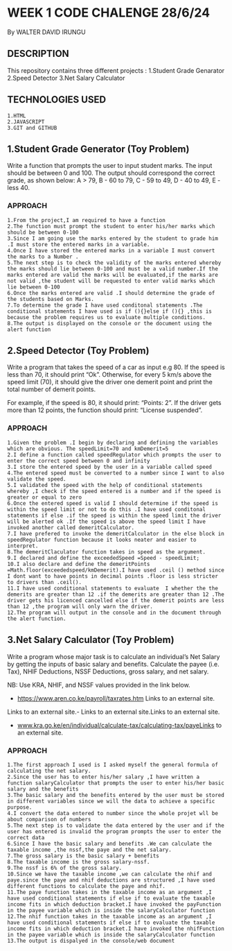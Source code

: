 # WEEK 1 CODE CHALENGE    28/6/24

By WALTER DAVID IRUNGU

## DESCRIPTION

This repository contains three different projects :
    1.Student Grade Genarator
    2.Speed Detector
    3.Net Salary Calculator

## TECHNOLOGIES USED

    1.HTML
    2.JAVASCRIPT
    3.GIT and GITHUB

## 1.Student Grade Generator (Toy Problem)

Write a function that prompts the user to input student marks. The input should be between 0 and 100. The output should correspond the correct grade, as shown below: 
 A > 79, B - 60 to 79, C -  59 to 49, D - 40 to 49, E - less 40.

### APPROACH
    1.From the project,I am required to have a function 
    2.The function must prompt the student to enter his/her marks which should be between 0-100
    3.Since I am going use the marks entered by the student to grade him .I must store the entered marks in a variable.
    4.Once I have stored the entered marks in a variable I must convert the marks to a Number .
    5.The next step is to check the validity of the marks entered whereby the marks should lie between 0-100 and must be a valid number.If the marks entered are valid the marks will be evaluated,if the marks are not valid ,the student will be requested to enter valid marks which lie between 0-100
    6.Once the marks entered are valid .I should determine the grade of the students based on Marks.
    7.To determine the grade I have used conditonal statements .The conditional statements I have used is if (){}else if (){} ,this is because the problem requires us to evaluate multiple conditions.
    8.The output is displayed on the console or the document using the alert function



## 2.Speed Detector (Toy Problem)
Write a program that takes the speed of a car as input e.g 80. If the speed is less than 70, it should print “Ok”. Otherwise, for every 5 km/s above the speed limit (70), it should give the driver one demerit point and print the total number of demerit points.

For example, if the speed is 80, it should print: “Points: 2”. If the driver gets more than 12 points, the function should print: “License suspended”.


### APPROACH
    1.Given the problem .I begin by declaring and defining the variables which are obvious. The speedLimit=70 and kmDemerit=5
    2.I define a function called speedRegulator which prompts the user to enter the correct speed between 0 and infinity
    3.I store the entered speed by the user in a variable called speed
    4.The entered speed must be converted to a number since I want to also validate the speed. 
    5.I validated the speed with the help of conditional statements whereby ,I check if the speed entered is a number and if the speed is greater or equal to zero
    6.Once the entered speed is valid I should determine if the speed is within the speed limit or not to do this .I have used conditonal statements if else .if the speed is within the speed limit the driver will be alerted ok .If the speed is above the speed limit I have invoked another called demeritCalculator.
    7.I have prefered to invoke the demeritCalculator in the else block in speedRegulator function because it looks neater and easier to interpret.
    8.The demeritClaculator function takes in speed as the argument.
    9.I declared and define the exceededSpeed =Speed - speedLimit;
    10.I also declare and define the demeritPoints =Math.floor(exceededspeed/kmDemerit).I have used .ceil () method since I dont want to have points in decimal points .floor is less stricter to drivers than .ceil().
    11.I have used conditional statements to evaluate  I whether the the demerits are greater than 12 .if the demerits are greater than 12 .The driver gets his licenced cancelled else if the demerit points are less than 12 ,the program will only warn the driver.
    12.The program will output in the console and in the document through the alert function.

## 3.Net Salary Calculator (Toy Problem)
Write a program whose major task is to calculate an individual’s Net Salary by getting the inputs of basic salary and benefits. Calculate the payee (i.e. Tax), NHIF Deductions, NSSF Deductions, gross salary, and net salary. 

NB: Use KRA, NHIF, and NSSF values provided in the link below.

- https://www.aren.co.ke/payroll/taxrates.htm Links to an external site.

Links to an external site.-  Links to an external site.Links to an external site.

- www.kra.go.ke/en/individual/calculate-tax/calculating-tax/payeLinks to an external site.


### APPROACH
    1.The first approach I used is I asked myself the general formula of calculating the net salary.
    2.Since the user has to enter his/her salary ,I have written a function salaryCalculator that prompts the user to enter his/her basic salary and the benefits
    3.The basic salary and the benefits entered by the user must be stored in different variables since we will the data to achieve a specific purpose.
    4.I convert the data entered to number since the whole projet wll be about comparison of numbers
    5.The next step is to validate the data entered by the user and if the user has entered is invalid the program prompts the user to enter the correct data
    6.Since I have the basic salary and benefits .We can calculate the taxable income ,the nssf,the paye and the net salary.
    7.The gross salary is the basic salary + benefits
    8.The taxable income is the gross salary-nssf.
    9.The nssf is 6% of the gross salary.
    10.Since we have the taxable income ,we can calculate the nhif and paye.since the paye and nhif deductions are structured ,I have used different functions to calculate the paye and nhif.
    11.The paye function takes in the taxable income as an argument ,I have used conditional statements if else if to evaluate the taxable income fits in which deduction bracket.I have invoked the payFunction in the payee variable which is inside the salaryCalculator function
    12.The nhif function takes in the taxable income as an argument ,I have used conditional statements if else if to evaluate the taxable income fits in which deduction bracket.I have invoked the nhifFunction in the payee variable which is inside the salaryCalculator function
    13.The output is dispalyed in the console/web document


